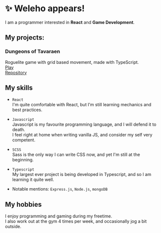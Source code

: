 # ✨ Weleho appears!

I am a programmer interested in **React** and **Game Development**.

## My projects:

  ### Dungeons of Tavaraen
  Roguelite game with grid based movement, made with TypeScript.  
  [Play](https://welehobruder.github.io/Dungeons-of-Tavaraen/)  
  [Repository](https://github.com/WelehoBRUDER/Dungeons-of-Tavaraen)
  
## My skills

  - ``React``  
     I'm quite comfortable with React, but I'm still learning mechanics and best practices.
     
  - ``Javascript``  
     Javascript is my favourite programming language, and I will defend it to death.  
     I feel right at home when writing vanilla JS, and consider my self very competent.
     
  - ``SCSS``  
     Sass is the only way I can write CSS now, and yet I'm still at the beginning.
     
   - ``Typescript``  
     My largest ever project is being developed in Typescript, and so I am learning it quite well.
     
   - Notable mentions: ``Express.js``, ``Node.js``, ``mongoDB``
  
  
 ## My hobbies
 I enjoy programming and gaming during my freetime.  
 I also work out at the gym 4 times per week, and occasionally jog a bit outside.


